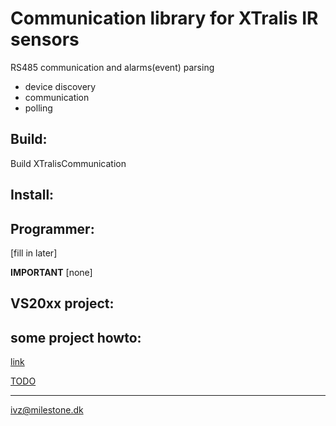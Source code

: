 Communication library for XTralis IR sensors
========================================
RS485 communication and alarms(event) parsing
- device discovery
- communication
- polling

## Build:
Build  XTralisCommunication

## Install:


## Programmer:
[fill in later]

**IMPORTANT**
[none]


## VS20xx project:


## some project  howto:
[link](link.md)

[TODO](TODO.md)

***
<ivz@milestone.dk>


